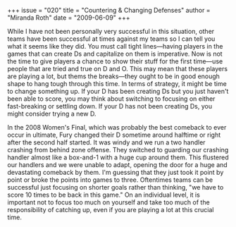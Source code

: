 +++
issue = "020"
title = "Countering & Changing Defenses"
author = "Miranda Roth"
date = "2009-06-09"
+++

While I have not been personally very successful in this situation, other
teams have been successful at times against my teams so I can tell you what it
seems like they did. You must call tight lines—having players in the games
that can create Ds and capitalize on them is imperative. Now is not the time
to give players a chance to show their stuff for the first time—use people
that are tried and true on D and O. This may mean that these players are
playing a lot, but thems the breaks—they ought to be in good enough shape to
hang tough through this time. In terms of strategy, it might be time to change
something up. If your D has been creating Ds but you just haven't been able to
score, you may think about switching to focusing on either fast-breaking or
settling down. If your D has not been creating Ds, you might consider trying a
new D.  
  
In the 2008 Women's Final, which was probably the best comeback to ever occur
in ultimate, Fury changed their D sometime around halftime or right after the
second half started. It was windy and we run a two handler crashing from
behind zone offense. They switched to guarding our crashing handler almost
like a box-and-1 with a huge cup around them. This flustered our handlers and
we were unable to adapt, opening the door for a huge and devastating comeback
by them. I'm guessing that they just took it point by point or broke the
points into games to three. Oftentimes teams can be successful just focusing
on shorter goals rather than thinking, "we have to score 10 times to be back
in this game." On an individual level, it is important not to focus too much
on yourself and take too much of the responsibility of catching up, even if
you are playing a lot at this crucial time.
